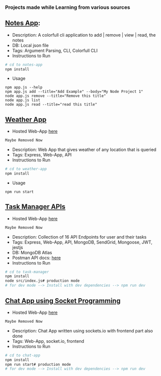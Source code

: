 ### Projects made while Learning from various sources

## [Notes App](https://github.com/1UC1F3R616/Node.js-Learning-Projects/tree/master/notes-app):
- Description: A colorfull cli application to add | remove | view | read, the notes
- DB: Local json file
- Tags: Argument Parsing, CLI, Colorfull CLI
- Instructions to Run
```bash
# cd to notes-app
npm install
````
- Usage
```
npm app.js --help
npm app.js add --title="Add Example" --body="My Node Project 1"
node app.js remove --title="Remove this title"
node app.js list
node app.js read --title="read this title"
```

## [Weather App](https://github.com/1UC1F3R616/Node.js-Learning-Projects/tree/master/weather-app)
- Hosted Web-App [here](https://weather-app763.herokuapp.com/)
```txt
Maybe Removed Now
```
- Description: Web App that gives weather of any location that is queried
- Tags: Express, Web-App, API
- Instructions to Run
```bash
# cd to weather-app
npm install
````
- Usage
```
npm run start
```

## [Task Manager APIs](https://github.com/1UC1F3R616/task-manager-api)
- Hosted Web-App [here](https://task-app-kush616.herokuapp.com)
```txt
Maybe Removed Now
```
- Description: Collection of 16 API Endpoints for user and their tasks
- Tags: Express, Web-App, API, MongoDB, SendGrid, Mongoose, JWT, jestjs
- DB: MongoDB Atlas
- Postman API docs: [here](https://documenter.getpostman.com/view/9118595/Szzn7c69?version=latest)
- Instructions to Run
```bash
# cd to task-manager
npm install
node src/index.js# production mode
# for dev mode --> Install with dev dependencies --> npm run dev
````

## [Chat App using Socket Programming](https://github.com/1UC1F3R616/chat-app)
- Hosted Web-App [here](https://chatapp616.herokuapp.com/)
```txt
Maybe Removed Now
```
- Description: Chat App written using sockets.io with frontend part also done
- Tags: Web-App, socket.io, frontend
- Instructions to Run
```bash
# cd to chat-app
npm install
npm run start# production mode
# for dev mode --> Install with dev dependencies --> npm run dev
````
